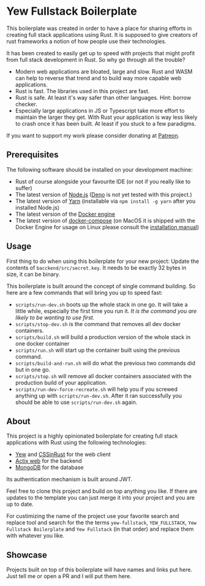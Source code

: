 # Yew Fullstack Boilerplate

This boilerplate was created in order to have a place for sharing efforts in creating full stack applications using Rust. It is supposed to give creators of rust frameworks a notion of how people use their technologies.

It has been created to easily get up to speed with projects that might profit from full stack development in Rust. So why go through all the trouble?

- Modern web applications are bloated, large and slow. Rust and WASM can help to reverse that trend and to build way more capable web applications.
- Rust is fast. The libraries used in this project are fast.
- Rust is safe. At least it's way safer than other languages. Hint: borrow checker.
- Especially large applications in JS or Typescript take more effort to maintain the larger they get. With Rust your application is way less likely to crash once it has been built. At least if you stuck to a few paradigms.

If you want to support my work please consider donating at [Patreon](https://www.patreon.com/lukaswagner).

## Prerequisites

The following software should be installed on your development machine:

- Rust of course alongside your favourite IDE (or not if you really like to suffer)
- The latest version of [Node.js](https://nodejs.org/en/download/) ([Deno](https://deno.land/) is not yet tested with this project.)
- The latest version of [Yarn](https://yarnpkg.com/) (installable via `npm install -g yarn` after you installed Node.js)
- The latest version of the [Docker engine](https://www.docker.com/)
- The latest version of [docker-compose](https://docs.docker.com/compose/) (on MacOS it is shipped with the Docker Engine for usage on Linux please consult the [installation manual](https://docs.docker.com/compose/install/))

## Usage

First thing to do when using this boilerplate for your new project: Update the contents of `bacckend/src/secret.key`. It needs to be exactly 32 bytes in size, it can be binary.

This boilerplate is built around the concept of single command building. So here are a few commands that will bring you up to speed fast:

- `scripts/run-dev.sh` boots up the whole stack in one go. It will take a little while, especially the first time you run it. _It is the command you are likely to be wanting to use first._
- `scripts/stop-dev.sh` is the command that removes all dev docker containers.
- `scripts/build.sh` will build a production version of the whole stack in one docker container
- `scripts/run.sh` will start up the container built using the previous command.
- `scripts/build-and-run.sh` will do what the previous two commands did but in one go.
- `scripts/stop.sh` will remove all docker containers associated with the production build of your application.
- `scripts/run-dev-force-recreate.sh` will help you if you screwed anything up with `scripts/run-dev.sh`. After it ran successfully you should be able to use `scripts/run-dev.sh` again.

## About

This project is a highly opinionated boilerplate for creating full stack applications with Rust using the following technologies:

- [Yew](https://yew.rs/docs/) and [CSSinRust](https://crates.io/crates/css-in-rust) for the web client
- [Actix web](https://crates.io/crates/actix-web) for the backend
- [MongoDB](https://www.mongodb.com/) for the database

Its authentication mechanism is built around JWT.

Feel free to clone this project and build on top anything you like. If there are updates to the template you can just merge it into your project and you are up to date.

For custimizing the name of the project use your favorite search and replace tool and search for the the terms `yew-fullstack`, `YEW_FULLSTACK`, `Yew Fullstack Boilerplate` and `Yew Fullstack` (in that order) and replace them with whatever you like.

## Showcase

Projects built on top of this boilerplate will have names and links put here. Just tell me or open a PR and I will put them here.
